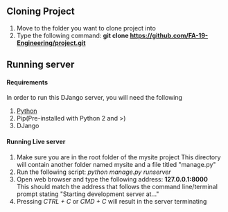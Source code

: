 ## Cloning Project
1. Move to the folder you want to clone project into
2. Type the following command: **git clone https://github.com/FA-19-Engineering/project.git**

## Running server
#### Requirements
In order to run this DJango server, you will need the following
1. [Python](https://www.python.org/downloads/)
2. Pip(Pre-installed with Python 2 and >)
3. DJango  

#### Running Live server
1. Make sure you are in the root folder of the mysite project
	This directory will contain another folder named mysite and a file titled "manage.py"
2. Run the following script: _python manage.py runserver_
3. Open web browser and type the following address: **127.0.0.1:8000**  
	This should match the address that follows the command line/terminal prompt stating "Starting development server at..."
4. Pressing _CTRL + C_ or _CMD + C_ will result in the server terminating
